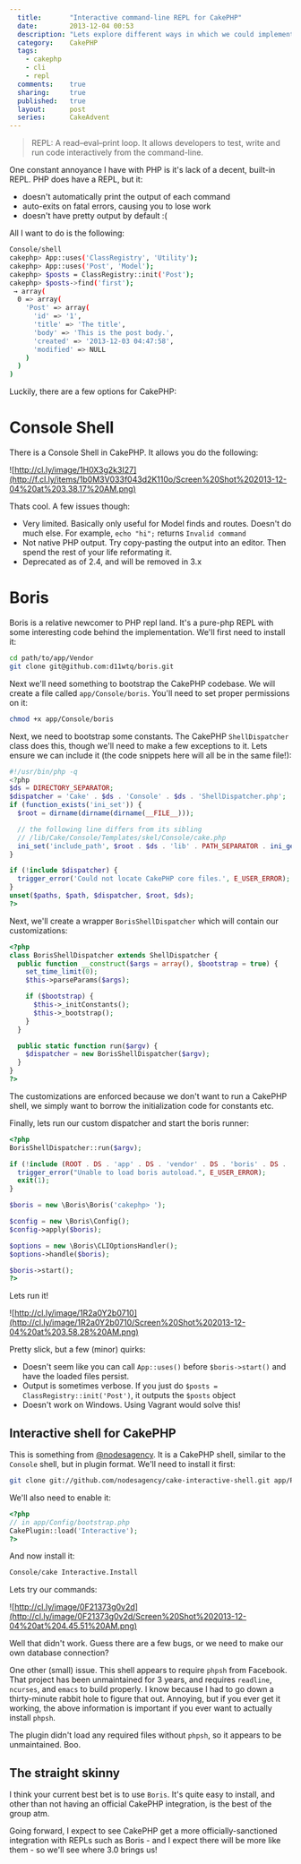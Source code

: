 ```yaml
---
  title:       "Interactive command-line REPL for CakePHP"
  date:        2013-12-04 00:53
  description: "Lets explore different ways in which we could implement an interactive command-line for the purposes of quickly testing code"
  category:    CakePHP
  tags:
    - cakephp
    - cli
    - repl
  comments:    true
  sharing:     true
  published:   true
  layout:      post
  series:      CakeAdvent
---
```


> REPL: A read–eval–print loop. It allows developers to test, write and run code interactively from the command-line.

One constant annoyance I have with PHP is it's lack of a decent, built-in REPL. PHP does have a REPL, but it:

- doesn't automatically print the output of each command
- auto-exits on fatal errors, causing you to lose work
- doesn't have pretty output by default :(

All I want to do is the following:

```bash
Console/shell
cakephp> App::uses('ClassRegistry', 'Utility');
cakephp> App::uses('Post', 'Model');
cakephp> $posts = ClassRegistry::init('Post');
cakephp> $posts->find('first');
 → array(
  0 => array(
    'Post' => array(
      'id' => '1',
      'title' => 'The title',
      'body' => 'This is the post body.',
      'created' => '2013-12-03 04:47:58',
      'modified' => NULL
    )
  )
)
```

Luckily, there are a few options for CakePHP:

# Console Shell

There is a Console Shell in CakePHP. It allows you do the following:

![http://cl.ly/image/1H0X3g2k3I27](http://f.cl.ly/items/1b0M3V033f043d2K110o/Screen%20Shot%202013-12-04%20at%203.38.17%20AM.png)

Thats cool. A few issues though:

- Very limited. Basically only useful for Model finds and routes. Doesn't do much else. For example, `echo "hi";` returns `Invalid command`
- Not native PHP output. Try copy-pasting the output into an editor. Then spend the rest of your life reformating it.
- Deprecated as of 2.4, and will be removed in 3.x

# Boris

Boris is a relative newcomer to PHP repl land. It's a pure-php REPL with some interesting code behind the implementation. We'll first need to install it:

```bash
cd path/to/app/Vendor
git clone git@github.com:d11wtq/boris.git
```

Next we'll need something to bootstrap the CakePHP codebase. We will create a file called `app/Console/boris`. You'll need to set proper permissions on it:

```bash
chmod +x app/Console/boris
```

Next, we need to bootstrap some constants. The CakePHP `ShellDispatcher` class does this, though we'll need to make a few exceptions to it. Lets ensure we can include it (the code snippets here will all be in the same file!):

```php
#!/usr/bin/php -q
<?php
$ds = DIRECTORY_SEPARATOR;
$dispatcher = 'Cake' . $ds . 'Console' . $ds . 'ShellDispatcher.php';
if (function_exists('ini_set')) {
  $root = dirname(dirname(dirname(__FILE__)));

  // the following line differs from its sibling
  // /lib/Cake/Console/Templates/skel/Console/cake.php
  ini_set('include_path', $root . $ds . 'lib' . PATH_SEPARATOR . ini_get('include_path'));
}

if (!include $dispatcher) {
  trigger_error('Could not locate CakePHP core files.', E_USER_ERROR);
}
unset($paths, $path, $dispatcher, $root, $ds);
?>
```

Next, we'll create a wrapper `BorisShellDispatcher` which will contain our customizations:

```php
<?php
class BorisShellDispatcher extends ShellDispatcher {
  public function __construct($args = array(), $bootstrap = true) {
    set_time_limit(0);
    $this->parseParams($args);

    if ($bootstrap) {
      $this->_initConstants();
      $this->_bootstrap();
    }
  }

  public static function run($argv) {
    $dispatcher = new BorisShellDispatcher($argv);
  }
}
?>
```

The customizations are enforced because we don't want to run a CakePHP shell, we simply want to borrow the initialization code for constants etc.

Finally, lets run our custom dispatcher and start the boris runner:

```php
<?php
BorisShellDispatcher::run($argv);

if (!include (ROOT . DS . 'app' . DS . 'vendor' . DS . 'boris' . DS . 'lib' . DS . 'autoload.php')) {
  trigger_error("Unable to load boris autoload.", E_USER_ERROR);
  exit(1);
}

$boris = new \Boris\Boris('cakephp> ');

$config = new \Boris\Config();
$config->apply($boris);

$options = new \Boris\CLIOptionsHandler();
$options->handle($boris);

$boris->start();
?>
```

Lets run it!

![http://cl.ly/image/1R2a0Y2b0710](http://cl.ly/image/1R2a0Y2b0710/Screen%20Shot%202013-12-04%20at%203.58.28%20AM.png)

Pretty slick, but a few (minor) quirks:

- Doesn't seem like you can call `App::uses()` before `$boris->start()` and have the loaded files persist.
- Output is sometimes verbose. If you just do `$posts = ClassRegistry::init('Post')`, it outputs the `$posts` object
- Doesn't work on Windows. Using Vagrant would solve this!

## Interactive shell for CakePHP

This is something from [@nodesagency](https://github.com/nodesagency). It is a CakePHP shell, similar to the `Console` shell, but in plugin format. We'll need to install it first:

```bash
git clone git://github.com/nodesagency/cake-interactive-shell.git app/Plugin/Interactive
```

We'll also need to enable it:

```php
<?php
// in app/Config/bootstrap.php
CakePlugin::load('Interactive');
?>
```

And now install it:

```bash
Console/cake Interactive.Install
```

Lets try our commands:

![http://cl.ly/image/0F21373g0v2d](http://cl.ly/image/0F21373g0v2d/Screen%20Shot%202013-12-04%20at%204.45.51%20AM.png)

Well that didn't work. Guess there are a few bugs, or we need to make our own database connection?

One other (small) issue. This shell appears to require `phpsh` from Facebook. That project has been unmaintained for 3 years, and requires `readline`, `ncurses`, and `emacs` to build properly. I know because I had to go down a thirty-minute rabbit hole to figure that out. Annoying, but if you ever get it working, the above information is important if you ever want to actually install `phpsh`.

The plugin didn't load any required files without `phpsh`, so it appears to be unmaintained. Boo.

## The straight skinny

I think your current best bet is to use `Boris`. It's quite easy to install, and other than not having an official CakePHP integration, is the best of the group atm.

Going forward, I expect to see CakePHP get a more officially-sanctioned integration with REPLs such as Boris - and I expect there will be more like them - so we'll see where 3.0 brings us!

